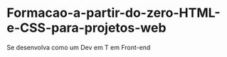 # Formacao-a-partir-do-zero-HTML-e-CSS-para-projetos-web
Se desenvolva como um Dev em T em Front-end
